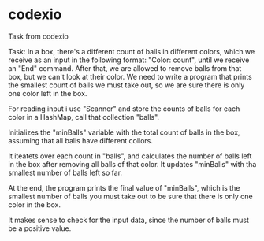 # codexio
Task from codexio

Task:  In a box, there's a different count of balls in different colors, which we receive as an input in the following format: "Color: count", until we receive an "End" command. After that, we are allowed to remove balls from that box, but we can't look at their color. We need to write a program that prints the smallest count of balls we must take out, so we are sure there is only one color left in the box.

For reading input i use "Scanner" and store the counts of balls for each color in a HashMap, call that collection "balls".

Initializes the "minBalls" variable with the total count of balls in the box, assuming that all balls have different collors.

It iteatets over each count in "balls", and calculates the number of balls left in the box after removing all balls of that color. It updates "minBalls" with tha smallest number of balls left so far.

At the end, the program prints the final value of "minBalls", which is the smallest number of balls you must take out to be sure that there is only one color in the box.

It makes sense to check for the input data, since the number of balls must be a positive value.
